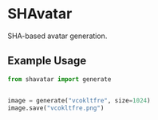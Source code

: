 # SHAvatar

SHA-based avatar generation.

## Example Usage

```py
from shavatar import generate


image = generate("vcokltfre", size=1024)
image.save("vcokltfre.png")
```
